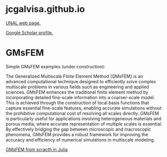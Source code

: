 # jcgalvisa.github.io
<a href="https://sites.google.com/view/jgalvis/home" class="button">UNAL web page.</a>


<a href="https://scholar.google.com/citations?user=lbfc2joAAAAJ&hl=en" class="button">Google Scholar profile.</a>

<h1> GMsFEM </h1>
Simple GMsFEM examples (under construction):
<html>
<body>
<p>The Generalized Multiscale Finite Element Method (GMsFEM) is an advanced computational technique designed to efficiently solve complex multiscale problems in various fields such as engineering and applied sciences. GMsFEM enhances the traditional finite element method by incorporating detailed fine-scale information into a coarser-scale model. This is achieved through the construction of local basis functions that capture essential fine-scale features, enabling accurate simulations without the prohibitive computational cost of resolving all scales directly. GMsFEM is particularly useful for applications involving heterogeneous materials and porous media, where accurate representation of multiple scales is essential. By effectively bridging the gap between microscopic and macroscopic phenomena, GMsFEM provides a robust framework for improving the accuracy and efficiency of numerical simulations in multiscale modeling.</p>


<a href="https://jcgalvisa.github.io/GMsFEM/GMsFEM_Julia/gmsfemexplained.html" class="button">GMsFEM from scracth in Julia</a>


